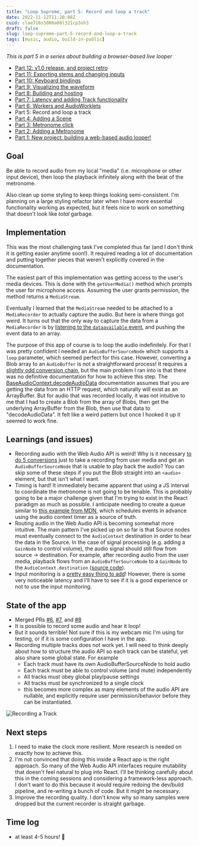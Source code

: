 ```yaml
---
title: "Loop Supreme, part 5: Record and loop a track"
date: 2022-11-12T11:20:08Z
cuid: clae716s5000a08l321cp3oh3
draft: false
slug: loop-supreme-part-5-record-and-loop-a-track
tags: [music, audio, build-in-public]
---
```


_This is part 5 in a series about building a browser-based live looper_

- [Part 12: v1.0 release, and project retro](/loop-supreme-part-12-v10-release-and-project-retro)
- [Part 11: Exporting stems and changing inputs](/loop-supreme-part-11-exporting-stems-and-changing-inputs)
- [Part 10: Keyboard bindings](/loop-supreme-part-10-keyboard-bindings)
- [Part 9: Visualizing the waveform](/loop-supreme-part-9-visualizing-the-waveform)
- [Part 8: Building and hosting](/loop-supreme-part-8-building-and-hosting)
- [Part 7: Latency and adding Track functionality](/loop-supreme-part-7-latency-and-adding-track-functionality)
- [Part 6: Workers and AudioWorklets](/loop-supreme-part-6-workers-and-audioworklets)
- Part 5: Record and loop a track
- [Part 4: Adding a Scene](/loop-supreme-part-4-adding-a-scene)
- [Part 3: Metronome click](/loop-supreme-part-3-metronome-click)
- [Part 2: Adding a Metronome](/loop-supreme-part-2-adding-a-metronome)
- [Part 1: New project: building a web-based audio looper!](/new-project-building-a-web-based-audio-looper)

## Goal

Be able to record audio from my local "media" (i.e. microphone or other input device), then loop the playback infinitely along with the beat of the metronome.

Also clean up some styling to keep things looking semi-consistent. I'm planning on a large styling refactor later when I have more essential functionality working as expected, but it feels nice to work on something that doesn't look like _total_ garbage.

## Implementation

This was the most challenging task I've completed thus far (and I don't think it is getting easier anytime soon!). It required reading a lot of documentation and putting together pieces that weren't explicitly covered in the documentation.

The easiest part of this implementation was getting access to the user's media devices. This is done with the `getUserMedia()` method which prompts the user for microphone access. Assuming the user grants permission, the method returns a `MediaStream`.

Eventually I learned that the `MediaStream` needed to be attached to a `MediaRecorder` to actually capture the audio. But here is where things got weird. It turns out that the only way to capture the data from a `MediaRecorder` is by [listening to the `dataavailable` event](https://github.com/ericyd/loop-supreme/blob/8f3f3428980a2c1a017b2a63860a44869b39cbdb/src/AudioRouter/index.tsx#L125-L128), and pushing the event data to an array.

The purpose of this app of course is to loop the audio indefinitely. For that I was pretty confident I needed an `AudioBufferSourceNode` which supports a `loop` parameter, which seemed perfect for this case. However, converting a Blob array to an `AudioBuffer` is not a straightforward process! It requires a [slightly odd conversion chain](https://github.com/ericyd/loop-supreme/blob/ed36c50abbdaed8c2681eebe3e0b6c6bc7a4975b/src/AudioRouter/index.tsx#L154-L162), but the main problem I ran into is that there was no definitive documentation for how to achieve this step. The [BaseAudioContext.decodeAudioData](https://developer.mozilla.org/en-US/docs/Web/API/BaseAudioContext/decodeAudioData) documentation assumes that you are getting the data from an HTTP request, which naturally will exist as an ArrayBuffer. But for audio that was recorded locally, it was not intuitive to me that I had to create a Blob from the array of Blobs, then get the underlying ArrayBuffer from the Blob, then use that data to "decodeAudioData". It felt like a weird pattern but once I hooked it up it seemed to work fine.

## Learnings (and issues)

- Recording audio with the Web Audio API is weird! Why is it necessary [to do 5 conversions](https://github.com/ericyd/loop-supreme/blob/ed36c50abbdaed8c2681eebe3e0b6c6bc7a4975b/src/AudioRouter/index.tsx#L154-L162) just to take a recording from user media and get an `AudioBufferSourceNode` that is usable to play back the audio? You can skip some of these steps if you put the Blob straight into an `<audio>` element, but that isn't what I want.
- Timing is hard! It immediately became apparent that using a JS interval to coordinate the metronome is not going to be tenable. This is probably going to be a major challenge given that I'm trying to exist in the React paradigm as much as possible. I anticipate needing to create a queue similar to [this example from MDN](https://developer.mozilla.org/en-US/docs/Web/API/Web_Audio_API/Advanced_techniques#playing_the_audio_in_time), which schedules events in advance using the audio context timer as a source of truth.
- Routing audio in the Web Audio API is becoming somewhat more intuitive. The main pattern I've picked up on so far is that Source nodes must eventually connect to the `AudioContext` destination in order to hear the data in the Source. In the case of signal processing (e.g. adding a `GainNode` to control volume), the audio signal should still flow from source -> destination. For example, after recording audio from the user media, playback flows from an `AudioBufferSourceNode` to a `GainNode` to the `AudioContext.destination` ([source code](https://github.com/ericyd/loop-supreme/blob/8f3f3428980a2c1a017b2a63860a44869b39cbdb/src/AudioRouter/index.tsx#L159-L171)).
- Input monitoring is a [pretty easy thing to add](https://github.com/ericyd/loop-supreme/blob/8f3f3428980a2c1a017b2a63860a44869b39cbdb/src/AudioRouter/index.tsx#L112-L114)! However, there is some very noticeable latency and I'll have to see if it is a good experience or not to use the input monitoring.

## State of the app

- Merged PRs [#6](https://github.com/ericyd/loop-supreme/pull/6), [#7](https://github.com/ericyd/loop-supreme/pull/7), and [#8](https://github.com/ericyd/loop-supreme/pull/8)
- It is possible to record some audio and hear it loop!
- But it sounds terrible! Not sure if this is my webcam mic I'm using for testing, or if it is some configuration I have in the app.
- Recording multiple tracks does not work yet. I will need to think deeply about how to structure the audio API so each track can be stateful, yet also share some global state. For example
  - Each track must have its own AudioBufferSourceNode to hold audio
  - Each track must be able to control volume (and mute) independently
  - All tracks must obey global play/pause settings
  - All tracks must be synchronized to a single clock
  - this becomes more complex as many elements of the audio API are nullable, and explicitly require user permission/behavior before they can be instantiated.

![Recording a Track](https://cdn.hashnode.com/res/hashnode/image/upload/v1668015143447/jKCRmvIqH.png)

## Next steps

1. I need to make the clock more resilient. More research is needed on exactly how to achieve this.
2. I'm not convinced that doing this inside a React app is the right approach. So many of the Web Audio API interfaces require mutability that doesn't feel natural to plug into React. I'll be thinking carefully about this in the coming sessions and considering a framework-less approach. I don't want to do this because it would require redoing the dev/build pipeline, and re-writing a bunch of code. But it might be necessary.
3. Improve the recording quality. I don't know why so many samples were dropped but the current recorder is straight garbage.

## Time log

- at least 4-5 hours! 😬
